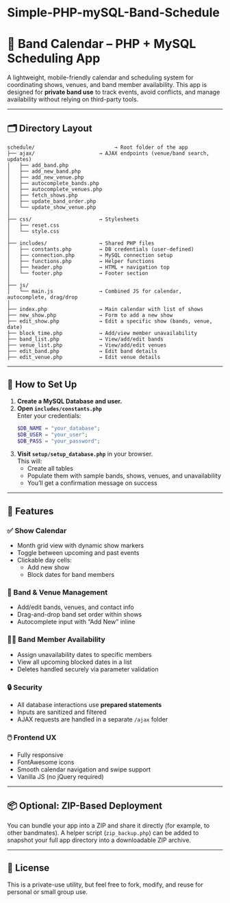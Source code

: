 # Simple-PHP-mySQL-Band-Schedule

# 🎸 Band Calendar – PHP + MySQL Scheduling App

A lightweight, mobile-friendly calendar and scheduling system for coordinating shows, venues, and band member availability. This app is designed for **private band use** to track events, avoid conflicts, and manage availability without relying on third-party tools.

---

## 🗂 Directory Layout

```
schedule/                          → Root folder of the app
├── ajax/                     → AJAX endpoints (venue/band search, updates)
│   ├── add_band.php
│   ├── add_new_band.php
│   ├── add_new_venue.php
│   ├── autocomplete_bands.php
│   ├── autocomplete_venues.php
│   ├── fetch_shows.php
│   ├── update_band_order.php
│   └── update_show_venue.php
│
├── css/                      → Stylesheets
│   ├── reset.css
│   └── style.css
│
├── includes/                 → Shared PHP files
│   ├── constants.php         → DB credentials (user-defined)
│   ├── connection.php        → MySQL connection setup
│   ├── functions.php         → Helper functions
│   ├── header.php            → HTML + navigation top
│   └── footer.php            → Footer section
│
├── js/
│   └── main.js               → Combined JS for calendar, autocomplete, drag/drop
│
├── index.php                 → Main calendar with list of shows
├── new_show.php              → Form to add a new show
├── edit_show.php             → Edit a specific show (bands, venue, date)
├── block_time.php            → Add/view member unavailability
├── band_list.php             → View/add/edit bands
├── venue_list.php            → View/add/edit venues
├── edit_band.php             → Edit band details
├── edit_venue.php            → Edit venue details

```

---

## 🔧 How to Set Up

1. **Create a MySQL Database and user.**
2. **Open `includes/constants.php`**  
   Enter your credentials:
   ```php
   $DB_NAME = "your_database";
   $DB_USER = "your_user";
   $DB_PASS = "your_password";
   ```
3. **Visit `setup/setup_database.php`** in your browser.  
   This will:
   - Create all tables
   - Populate them with sample bands, shows, venues, and unavailability
   - You’ll get a confirmation message on success

---

## 🧠 Features

### ✅ Show Calendar
- Month grid view with dynamic show markers
- Toggle between upcoming and past events
- Clickable day cells:
  - Add new show
  - Block dates for band members

### 🎤 Band & Venue Management
- Add/edit bands, venues, and contact info
- Drag-and-drop band set order within shows
- Autocomplete input with “Add New” inline

### 🧍‍♂️ Band Member Availability
- Assign unavailability dates to specific members
- View all upcoming blocked dates in a list
- Deletes handled securely via parameter validation

### 🔒 Security
- All database interactions use **prepared statements**
- Inputs are sanitized and filtered
- AJAX requests are handled in a separate `/ajax` folder

### 🖱️ Frontend UX
- Fully responsive
- FontAwesome icons
- Smooth calendar navigation and swipe support
- Vanilla JS (no jQuery required)

---

## 📦 Optional: ZIP-Based Deployment

You can bundle your app into a ZIP and share it directly (for example, to other bandmates). A helper script (`zip_backup.php`) can be added to snapshot your full app directory into a downloadable ZIP archive.

---

## 📝 License

This is a private-use utility, but feel free to fork, modify, and reuse for personal or small group use.

